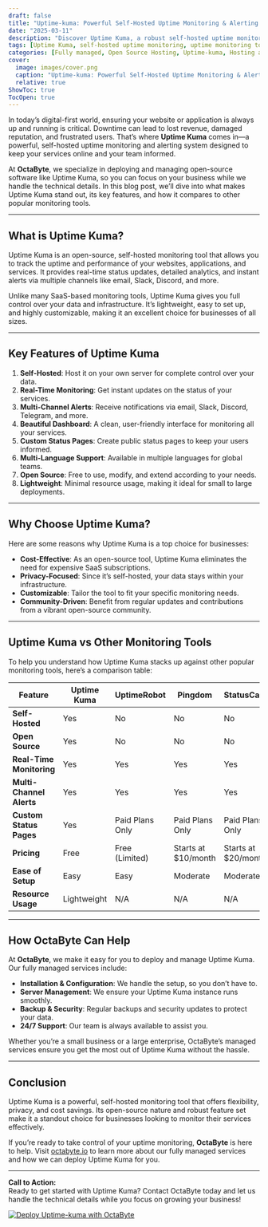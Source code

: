 ```yaml
---
draft: false
title: "Uptime-kuma: Powerful Self-Hosted Uptime Monitoring & Alerting System"
date: "2025-03-11"
description: "Discover Uptime Kuma, a robust self-hosted uptime monitoring and alerting system. Learn how it compares to other monitoring tools, its key features, and why it’s the perfect choice for businesses seeking reliable uptime monitoring."
tags: [Uptime Kuma, self-hosted uptime monitoring, uptime monitoring tools, open source monitoring, server monitoring, uptime alerting, Uptime Kuma vs competitors, OctaByte managed services]
categories: [Fully managed, Open Source Hosting, Uptime-kuma, Hosting and Infrastructure, Monitoring]
cover:
  image: images/cover.png
  caption: "Uptime-kuma: Powerful Self-Hosted Uptime Monitoring & Alerting System"
  relative: true
ShowToc: true
TocOpen: true
---
```



In today’s digital-first world, ensuring your website or application is always up and running is critical. Downtime can lead to lost revenue, damaged reputation, and frustrated users. That’s where **Uptime Kuma** comes in—a powerful, self-hosted uptime monitoring and alerting system designed to keep your services online and your team informed.

At **OctaByte**, we specialize in deploying and managing open-source software like Uptime Kuma, so you can focus on your business while we handle the technical details. In this blog post, we’ll dive into what makes Uptime Kuma stand out, its key features, and how it compares to other popular monitoring tools.

---

## What is Uptime Kuma?

Uptime Kuma is an open-source, self-hosted monitoring tool that allows you to track the uptime and performance of your websites, applications, and services. It provides real-time status updates, detailed analytics, and instant alerts via multiple channels like email, Slack, Discord, and more.

Unlike many SaaS-based monitoring tools, Uptime Kuma gives you full control over your data and infrastructure. It’s lightweight, easy to set up, and highly customizable, making it an excellent choice for businesses of all sizes.

---

## Key Features of Uptime Kuma

1. **Self-Hosted**: Host it on your own server for complete control over your data.
2. **Real-Time Monitoring**: Get instant updates on the status of your services.
3. **Multi-Channel Alerts**: Receive notifications via email, Slack, Discord, Telegram, and more.
4. **Beautiful Dashboard**: A clean, user-friendly interface for monitoring all your services.
5. **Custom Status Pages**: Create public status pages to keep your users informed.
6. **Multi-Language Support**: Available in multiple languages for global teams.
7. **Open Source**: Free to use, modify, and extend according to your needs.
8. **Lightweight**: Minimal resource usage, making it ideal for small to large deployments.

---

## Why Choose Uptime Kuma?

Here are some reasons why Uptime Kuma is a top choice for businesses:

- **Cost-Effective**: As an open-source tool, Uptime Kuma eliminates the need for expensive SaaS subscriptions.
- **Privacy-Focused**: Since it’s self-hosted, your data stays within your infrastructure.
- **Customizable**: Tailor the tool to fit your specific monitoring needs.
- **Community-Driven**: Benefit from regular updates and contributions from a vibrant open-source community.

---

## Uptime Kuma vs Other Monitoring Tools

To help you understand how Uptime Kuma stacks up against other popular monitoring tools, here’s a comparison table:

| Feature                | Uptime Kuma           | UptimeRobot          | Pingdom              | StatusCake           |
|------------------------|-----------------------|----------------------|----------------------|----------------------|
| **Self-Hosted**        | Yes                   | No                   | No                   | No                   |
| **Open Source**        | Yes                   | No                   | No                   | No                   |
| **Real-Time Monitoring** | Yes                   | Yes                  | Yes                  | Yes                  |
| **Multi-Channel Alerts** | Yes                   | Yes                  | Yes                  | Yes                  |
| **Custom Status Pages** | Yes                   | Paid Plans Only      | Paid Plans Only      | Paid Plans Only      |
| **Pricing**            | Free                  | Free (Limited)       | Starts at $10/month  | Starts at $20/month  |
| **Ease of Setup**      | Easy                  | Easy                 | Moderate             | Moderate             |
| **Resource Usage**     | Lightweight           | N/A                  | N/A                  | N/A                  |

---

## How OctaByte Can Help

At **OctaByte**, we make it easy for you to deploy and manage Uptime Kuma. Our fully managed services include:

- **Installation & Configuration**: We handle the setup, so you don’t have to.
- **Server Management**: We ensure your Uptime Kuma instance runs smoothly.
- **Backup & Security**: Regular backups and security updates to protect your data.
- **24/7 Support**: Our team is always available to assist you.

Whether you’re a small business or a large enterprise, OctaByte’s managed services ensure you get the most out of Uptime Kuma without the hassle.

---

## Conclusion

Uptime Kuma is a powerful, self-hosted monitoring tool that offers flexibility, privacy, and cost savings. Its open-source nature and robust feature set make it a standout choice for businesses looking to monitor their services effectively.

If you’re ready to take control of your uptime monitoring, **OctaByte** is here to help. Visit [octabyte.io](https://octabyte.io) to learn more about our fully managed services and how we can deploy Uptime Kuma for you.

---

**Call to Action:**  
Ready to get started with Uptime Kuma? Contact OctaByte today and let us handle the technical details while you focus on growing your business!

[![Deploy Uptime-kuma with OctaByte](/images/deploy-on-octabyte.png)](https://octabyte.io/fully-managed-open-source-services/hosting-and-infrastructure/monitoring/uptime-kuma)